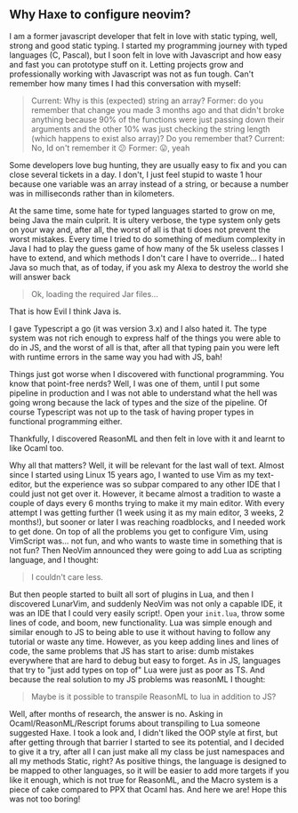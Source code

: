 
## Why Haxe to configure neovim?

I am a former javascript developer that felt in love with static typing, well, strong and good static typing.
I started my programming journey with typed languages (C, Pascal), but I soon felt in love with Javascript and how easy and fast you can prototype stuff on it.
Letting projects grow and professionally working with Javascript was not as fun tough. Can't remember how many times I had this conversation with myself:

> Current: Why is this (expected) string an array?
> Former: do you remember that change you made 3 months ago and that didn't broke anything because 90% of the functions were just passing down their arguments and the other 10% was just checking the string length (which happens to exist also array)? Do you remember that?
> Current: No, Id on't remember it 😕
> Former: 😛, yeah

Some developers love bug hunting, they are usually easy to fix and you can close several tickets in a day.
I don't, I just feel stupid to waste 1 hour because one variable was an array  instead of a string, or because a number was in milliseconds rather than in kilometers.

At the same time, some hate for typed languages started to grow on me, being Java the main culprit.
It is ultery verbose, the type system only gets on your way and, after all, the worst of all is that ti does not prevent the worst mistakes.
Every time I tried to do something of medium complexity in Java I had to play the guess game of how many of the 5k useless classes I have to extend, and which methods I don't care I have to override...
I hated Java so much that, as of today, if you ask my Alexa to destroy the world she will answer back

> Ok, loading the required Jar files...

That is how Evil I think Java is.

I gave Typescript a go (it was version 3.x) and I also hated it. The type system was not rich enough to express half of the things you were able to do in JS, and the worst of all is that, after all that typing pain you were left with runtime errors in the same way you had with JS, bah!

Things just got worse when I discovered with functional programming. 
You know that point-free nerds? Well, I was one of them, until I put some pipeline in production and I was not able to understand what the hell was going wrong because the lack of types and the size of the pipeline.
Of course Typescript was not up to the task of having proper types in functional programming either.

Thankfully, I discovered ReasonML and then felt in love with it and learnt to like Ocaml too.

Why all that matters? Well, it will be relevant for the last wall of text.
Almost since I started using Linux 15 years ago, I wanted to use Vim as my text-editor, but the experience was so subpar compared to any other IDE that I could just not get over it.
However, it became almost a tradition to waste a couple of days every 6 months trying to make it my main editor.
With every attempt I was getting further (1 week using it as my main editor, 3 weeks, 2 months!), but sooner or later I was reaching roadblocks, and I needed work to get done.
On top of all the problems you get to configure Vim, using VimScript was... not fun, and who wants to waste time in something that is not fun?
Then NeoVim announced they were going to add Lua as scripting language, and I thought:

> I couldn't care less.

But then people started to built all sort of plugins in Lua, and then I discovered LunarVim, and suddenly NeoVim was not only a capable IDE, it was an IDE that I could very easily script!. Open your `init.lua`, throw some lines of code, and boom, new functionality. Lua was simple enough and similar enough to JS to being able to use it without having to follow any tutorial or waste any time.
However, as you keep adding lines and lines of code, the same problems that JS has start to arise: dumb mistakes everywhere that are hard to debug but easy to forget.
As in JS, languages that try to "just add types on top of" Lua were just as poor as TS.
And because the real solution to my JS problems was reasonML I thought: 

> Maybe is it possible to transpile ReasonML to lua in addition to JS?

Well, after months of research, the answer is no. Asking in Ocaml/ReasonML/Rescript forums about transpiling to Lua someone suggested Haxe.
I took a look and, I didn't liked the OOP style at first, but after getting through that barrier I started to see its potential, and I decided to give it a try, after all I can just make all my class be just namespaces and all my methods Static, right?
As positive things, the language is designed to be mapped to other languages, so it will be easier to add more targets if you like it enough, which is not true for ReasonML, and the Macro system is a piece of cake compared to PPX that Ocaml has.
And here we are!
Hope this was not too boring!
